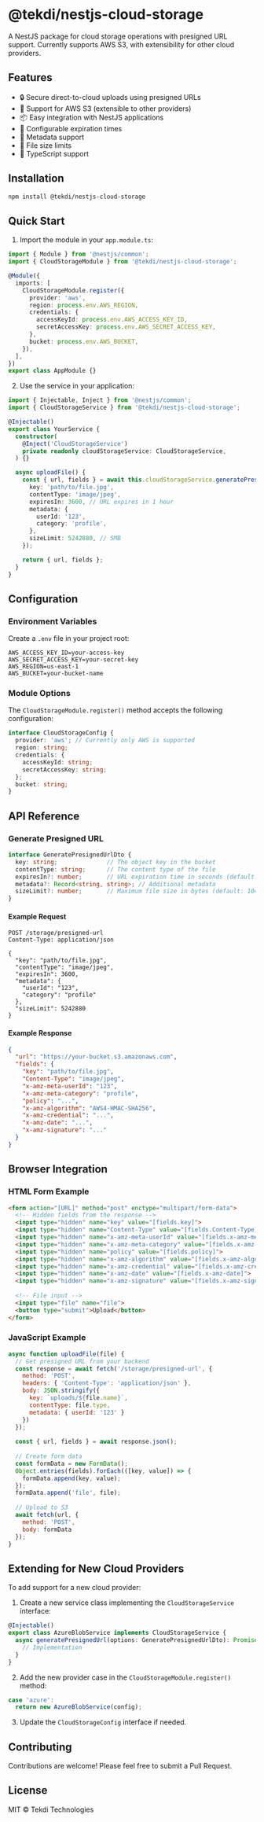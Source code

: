 # @tekdi/nestjs-cloud-storage

A NestJS package for cloud storage operations with presigned URL support. Currently supports AWS S3, with extensibility for other cloud providers.

## Features

- 🔒 Secure direct-to-cloud uploads using presigned URLs
- 🚀 Support for AWS S3 (extensible to other providers)
- 📦 Easy integration with NestJS applications
- 🔄 Configurable expiration times
- 📝 Metadata support
- 📏 File size limits
- 🎯 TypeScript support

## Installation

```bash
npm install @tekdi/nestjs-cloud-storage
```

## Quick Start

1. Import the module in your `app.module.ts`:

```typescript
import { Module } from '@nestjs/common';
import { CloudStorageModule } from '@tekdi/nestjs-cloud-storage';

@Module({
  imports: [
    CloudStorageModule.register({
      provider: 'aws',
      region: process.env.AWS_REGION,
      credentials: {
        accessKeyId: process.env.AWS_ACCESS_KEY_ID,
        secretAccessKey: process.env.AWS_SECRET_ACCESS_KEY,
      },
      bucket: process.env.AWS_BUCKET,
    }),
  ],
})
export class AppModule {}
```

2. Use the service in your application:

```typescript
import { Injectable, Inject } from '@nestjs/common';
import { CloudStorageService } from '@tekdi/nestjs-cloud-storage';

@Injectable()
export class YourService {
  constructor(
    @Inject('CloudStorageService')
    private readonly cloudStorageService: CloudStorageService,
  ) {}

  async uploadFile() {
    const { url, fields } = await this.cloudStorageService.generatePresignedUrl({
      key: 'path/to/file.jpg',
      contentType: 'image/jpeg',
      expiresIn: 3600, // URL expires in 1 hour
      metadata: {
        userId: '123',
        category: 'profile',
      },
      sizeLimit: 5242880, // 5MB
    });

    return { url, fields };
  }
}
```

## Configuration

### Environment Variables

Create a `.env` file in your project root:

```env
AWS_ACCESS_KEY_ID=your-access-key
AWS_SECRET_ACCESS_KEY=your-secret-key
AWS_REGION=us-east-1
AWS_BUCKET=your-bucket-name
```

### Module Options

The `CloudStorageModule.register()` method accepts the following configuration:

```typescript
interface CloudStorageConfig {
  provider: 'aws'; // Currently only AWS is supported
  region: string;
  credentials: {
    accessKeyId: string;
    secretAccessKey: string;
  };
  bucket: string;
}
```

## API Reference

### Generate Presigned URL

```typescript
interface GeneratePresignedUrlDto {
  key: string;              // The object key in the bucket
  contentType: string;      // The content type of the file
  expiresIn?: number;       // URL expiration time in seconds (default: 3600)
  metadata?: Record<string, string>; // Additional metadata
  sizeLimit?: number;       // Maximum file size in bytes (default: 10485760 - 10MB)
}
```

#### Example Request

```http
POST /storage/presigned-url
Content-Type: application/json

{
  "key": "path/to/file.jpg",
  "contentType": "image/jpeg",
  "expiresIn": 3600,
  "metadata": {
    "userId": "123",
    "category": "profile"
  },
  "sizeLimit": 5242880
}
```

#### Example Response

```json
{
  "url": "https://your-bucket.s3.amazonaws.com",
  "fields": {
    "key": "path/to/file.jpg",
    "Content-Type": "image/jpeg",
    "x-amz-meta-userId": "123",
    "x-amz-meta-category": "profile",
    "policy": "...",
    "x-amz-algorithm": "AWS4-HMAC-SHA256",
    "x-amz-credential": "...",
    "x-amz-date": "...",
    "x-amz-signature": "..."
  }
}
```

## Browser Integration

### HTML Form Example

```html
<form action="[URL]" method="post" enctype="multipart/form-data">
  <!-- Hidden fields from the response -->
  <input type="hidden" name="key" value="[fields.key]">
  <input type="hidden" name="Content-Type" value="[fields.Content-Type]">
  <input type="hidden" name="x-amz-meta-userId" value="[fields.x-amz-meta-userId]">
  <input type="hidden" name="x-amz-meta-category" value="[fields.x-amz-meta-category]">
  <input type="hidden" name="policy" value="[fields.policy]">
  <input type="hidden" name="x-amz-algorithm" value="[fields.x-amz-algorithm]">
  <input type="hidden" name="x-amz-credential" value="[fields.x-amz-credential]">
  <input type="hidden" name="x-amz-date" value="[fields.x-amz-date]">
  <input type="hidden" name="x-amz-signature" value="[fields.x-amz-signature]">
  
  <!-- File input -->
  <input type="file" name="file">
  <button type="submit">Upload</button>
</form>
```

### JavaScript Example

```javascript
async function uploadFile(file) {
  // Get presigned URL from your backend
  const response = await fetch('/storage/presigned-url', {
    method: 'POST',
    headers: { 'Content-Type': 'application/json' },
    body: JSON.stringify({
      key: `uploads/${file.name}`,
      contentType: file.type,
      metadata: { userId: '123' }
    })
  });
  
  const { url, fields } = await response.json();
  
  // Create form data
  const formData = new FormData();
  Object.entries(fields).forEach(([key, value]) => {
    formData.append(key, value);
  });
  formData.append('file', file);
  
  // Upload to S3
  await fetch(url, {
    method: 'POST',
    body: formData
  });
}
```

## Extending for New Cloud Providers

To add support for a new cloud provider:

1. Create a new service class implementing the `CloudStorageService` interface:

```typescript
@Injectable()
export class AzureBlobService implements CloudStorageService {
  async generatePresignedUrl(options: GeneratePresignedUrlDto): Promise<{ url: string; fields: Record<string, string> }> {
    // Implementation
  }
}
```

2. Add the new provider case in the `CloudStorageModule.register()` method:

```typescript
case 'azure':
  return new AzureBlobService(config);
```

3. Update the `CloudStorageConfig` interface if needed.

## Contributing

Contributions are welcome! Please feel free to submit a Pull Request.

## License

MIT © Tekdi Technologies 